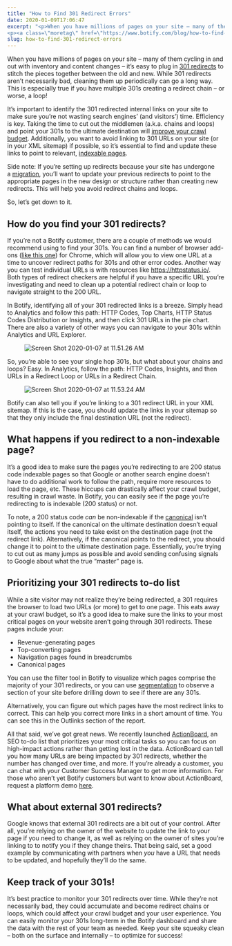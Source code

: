 ```yaml
---
title: "How to Find 301 Redirect Errors"
date: 2020-01-09T17:06:47
excerpt: "<p>When you have millions of pages on your site – many of them cycling in and out with inventory and content changes – it’s easy to plug in&nbsp;301 redirects&nbsp;to stitch the pieces together between the old and new. While 301 redirects aren’t necessarily bad, cleaning them up periodically can go a long way. This is&hellip; </p>
<p><a class=\"moretag\" href=\"https://www.botify.com/blog/how-to-find-301-redirect-errors\">Read the full article</a></p>"
slug: how-to-find-301-redirect-errors
---
```



<p>When you have millions of pages on your site – many of them cycling in and out with inventory and content changes – it’s easy to plug in&nbsp;<a href="https://www.botify.com/blog/redirect-seo-questions" target="_blank" rel="noreferrer noopener" aria-label=" (opens in a new tab)">301 redirects</a>&nbsp;to stitch the pieces together between the old and new. While 301 redirects aren’t necessarily bad, cleaning them up periodically can go a long way. This is especially true if you have multiple 301s creating a redirect chain – or worse, a loop!</p>



<p>It’s important to identify the 301 redirected internal links on your site to make sure you’re not wasting search engines’ (and visitors’) time. Efficiency is key. Taking the time to cut out the middlemen (a.k.a. chains and loops) and point your 301s to the ultimate destination will <a href="https://www.botify.com/blog/crawl-budget-optimization">improve your crawl budget</a>. Additionally, you want to avoid linking to 301 URLs on your site (or in your XML sitemap) if possible, so it’s essential to find and update these links to point to relevant,&nbsp;<a aria-label=" (opens in a new tab)" rel="noreferrer noopener" href="https://www.botify.com/blog/seo-compliant-urls" target="_blank">indexable pages</a>.</p>



<p>Side note: If you’re setting up redirects because your site has undergone a&nbsp;<a href="https://www.botify.com/blog/website-migration-checklist-seo" target="_blank" rel="noreferrer noopener" aria-label=" (opens in a new tab)">migration</a>, you’ll want to update your previous redirects to point to the appropriate pages in the new design or structure rather than creating new redirects. This will help you avoid redirect chains and loops.</p>



<p>So, let’s get down to it.</p>



<h2 class="wp-block-heading" id="how-do-you-find-your-301-redirects-">How do you find your 301 redirects?</h2>



<p>If you’re not a Botify customer, there are a couple of methods we would recommend using to find your 301s. You can find a number of browser add-ons (<a href="https://chrome.google.com/webstore/detail/redirect-path/aomidfkchockcldhbkggjokdkkebmdll?hl=en" target="_blank" rel="noreferrer noopener" aria-label=" (opens in a new tab)">like this one</a>) for Chrome, which will allow you to view one URL at a time to uncover redirect paths for 301s and other error codes. Another way you can test individual URLs is with resources like&nbsp;<a href="https://httpstatus.io/" target="_blank" rel="noreferrer noopener" aria-label=" (opens in a new tab)">https://httpstatus.io/</a>. Both types of redirect checkers are helpful if you have a specific URL you’re investigating and need to clean up a potential redirect chain or loop to navigate straight to the 200 URL.</p>



<p>In Botify, identifying all of your 301 redirected links is a breeze. Simply head to Analytics and follow this path: HTTP Codes, Top Charts, HTTP Status Codes Distribution or Insights, and then click 301 URLs in the pie chart. There are also a variety of other ways you can navigate to your 301s within Analytics and URL Explorer.</p>



<figure class="wp-block-image"><img decoding="async" src="https://images.ctfassets.net/tp56mevc46jo/48QQJF0LZOnOZuGSp0uozg/824a7483f70afd6577c2c29b5870e4a5/Screen_Shot_2020-01-07_at_11.51.26_AM.png" alt="Screen Shot 2020-01-07 at 11.51.26 AM"/></figure>



<p>So, you’re able to see your single hop 301s, but what about your chains and loops? Easy. In Analytics, follow the path: HTTP Codes, Insights, and then URLs in a Redirect Loop or URLs in a Redirect Chain.</p>



<figure class="wp-block-image"><img decoding="async" src="https://images.ctfassets.net/tp56mevc46jo/4BaOmIAERqDzTLLChLhPIp/febf1c851e3418840efc4bafdde37f81/Screen_Shot_2020-01-07_at_11.53.24_AM.png" alt="Screen Shot 2020-01-07 at 11.53.24 AM"/></figure>



<p>Botify can also tell you if you’re linking to a 301 redirect URL in your XML sitemap. If this is the case, you should update the links in your sitemap so that they only include the final destination URL (not the redirect).</p>



<h2 class="wp-block-heading" id="what-happens-if-you-redirect-to-a-non-compliant-page-">What happens if you redirect to a non-indexable page?</h2>



<p>It’s a good idea to make sure the pages you’re redirecting to are 200 status code indexable pages so that Google or another search engine doesn’t have to do additional work to follow the path, require more resources to load the page, etc. These hiccups can drastically affect your crawl budget, resulting in crawl waste. In Botify, you can easily see if the page you’re redirecting to is indexable (200 status) or not.</p>



<p>To note, a 200 status code&nbsp;<em>can</em>&nbsp;be non-indexable if the&nbsp;<a rel="noreferrer noopener" aria-label=" (opens in a new tab)" href="https://www.botify.com/blog/the-top-10-questions-about-canonical-tags-answered" target="_blank">canonical</a>&nbsp;isn’t pointing to itself. If the canonical on the ultimate destination doesn’t equal itself, the actions you need to take exist on the destination page (not the redirect link). Alternatively, if the canonical points to the redirect, you should change it to point to the ultimate destination page. Essentially, you’re trying to cut out as many jumps as possible and avoid sending confusing signals to Google about what the true “master” page is.</p>



<h2 class="wp-block-heading" id="prioritizing-your-301-redirects-to-do-list">Prioritizing your 301 redirects to-do list</h2>



<p>While a site visitor may not realize they’re being redirected, a 301 requires the browser to load two URLs (or more) to get to one page. This eats away at your crawl budget, so it’s a good idea to make sure the links to your most critical pages on your website aren’t going through 301 redirects. These pages include your:</p>



<ul>
<li>Revenue-generating pages</li>



<li>Top-converting pages</li>



<li>Navigation pages found in breadcrumbs</li>



<li>Canonical pages</li>
</ul>



<p>You can use the filter tool in Botify to visualize which pages comprise the majority of your 301 redirects, or you can use&nbsp;<a href="https://www.botify.com/blog/tips-segmentation-botify" target="_blank" rel="noreferrer noopener" aria-label=" (opens in a new tab)">segmentation</a>&nbsp;to observe a section of your site before drilling down to see if there are any 301s.</p>



<p>Alternatively, you can figure out which pages have the most redirect links to correct. This can help you correct more links in a short amount of time. You can see this in the Outlinks section of the report.</p>



<p>All that said, we’ve got great news. We recently launched&nbsp;<a href="https://www.botify.com/blog/action-board-prioritized-seo-plan" target="_blank" rel="noreferrer noopener" aria-label=" (opens in a new tab)">ActionBoard</a>, an SEO to-do list that prioritizes your most critical tasks so you can focus on high-impact actions rather than getting lost in the data. ActionBoard can tell you how many URLs are being impacted by 301 redirects, whether the number has changed over time, and more. If you’re already a customer, you can chat with your Customer Success Manager to get more information. For those who aren&#8217;t yet Botify customers but want to know about ActionBoard, request a platform demo&nbsp;<a href="https://lp.botify.com/book-a-demo-suite" target="_blank" rel="noreferrer noopener" aria-label=" (opens in a new tab)">here</a>.</p>



<h2 class="wp-block-heading" id="what-about-external-301-redirects-">What about external 301 redirects?</h2>



<p>Google knows that external 301 redirects are a bit out of your control. After all, you’re relying on the owner of the website to update the link to your page if you need to change it, as well as relying on the owner of sites you’re linking to to notify you if they change theirs. That being said, set a good example by communicating with partners when&nbsp;<em>you</em>&nbsp;have a URL that needs to be updated, and hopefully they’ll do the same.</p>



<h2 class="wp-block-heading" id="keep-track-of-your-301s-">Keep track of your 301s!</h2>



<p>It’s best practice to monitor your 301 redirects over time. While they’re not necessarily bad, they could accumulate and become redirect chains or loops, which could affect your crawl budget and your user experience. You can easily monitor your 301s long-term in the Botify dashboard and share the data with the rest of your team as needed. Keep your site squeaky clean – both on the surface and internally – to optimize for success!</p>
